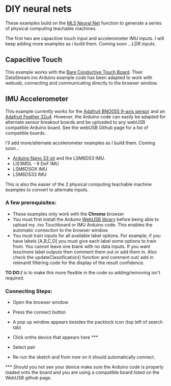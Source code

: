 # DIY neural  nets
These examples build on the [ML5 Neural Net](https://learn.ml5js.org/docs/#/reference/neural-network) function to generate a series of physical  computing teachable machines. 

The first two are capacitive touch input and accelerometer IMU  inputs. I will keep adding more examples as i build  them. 
Coming soon ...LDR inputs. 

## Capacitive Touch
This  example works with the [Bare Conductive Touch  Board](https://www.bareconductive.com/). Their DataStream.ino Arduino  example code has been adapted to work with webusb, connecting and communicating directly to the  browser window. 


## IMU Accelerometer 
This example currently works for the [Adafruit BNO055 9-axis sensor](https://learn.adafruit.com/adafruit-bno055-absolute-orientation-sensor/overview?fbclid=IwAR3MO_s2-lfCYAh5Uzg_BHAxJ070jfvjhLJoWIPF23j_Aa7CJkpMHr7puiM) and an [Adafruit Feather 32u4](https://learn.adafruit.com/adafruit-feather-32u4-adalogger). However, the Arduino code can  easily  be adapted for alternate sensor breakout boards and be uploaded to any  webUSB compatible Arduino  board. See the  webUSB Github page for  a  list of compatible boards. 

I'll add more/alternate accelerometer examples as I build them. Coming soon...
* [Arduino Nano 33 iot](https://store.arduino.cc/arduino-nano-33-iot) and the LSM6DS3 IMU. 
* LIS3MDL - 9 DoF IMU
* LSM6DSOX IMU
* LSM6DS33 IMU

This is also the easier of the 2 physical computing teachable machine examples to convert to alternate inputs. 


### A few prerequisites: 
* These examples only work with the **Chrome** browser
* You must  first  install the Arduino [WebUSB library](https://github.com/webusb/arduino) before being able to upload my .ino Touchboard or IMU Arduino code. This enables the automatic connection to the browser window. 
* You must train inputs for all available label options. For example; if you have labels [A,B,C,D] you must give each label some options to  train from. You  cannot leave one blank with no data inputs. If you  want less/more label outputs then comment them out or add them in. Also  check the updateClassification() function and comment out/ add in relevantt filtering code for  the display of the  result confidence. 

**TO DO:/** is to make this more flexible in the code so adding/removing isn't required. 

### Connecting Steps:
* Open the  browser window
* Press the connect button
* A pop up window appears  besides the packlock icon (top left of search tab)
* Click onthe device that appears here ***

* Select pair
* Re-run the sketch and from now on it  should automatically connect. 

*** Should you not see your  device make  sure the Arduino code is properly loaded onto the board and you are using a compatible board listed on the WebUSB github page. 
